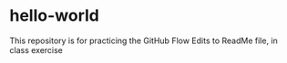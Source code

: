 # hello-world
This repository is for practicing the GitHub Flow
Edits to ReadMe file, in class exercise 
